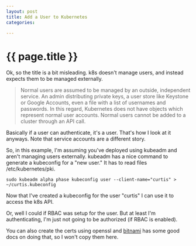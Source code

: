 ```yaml
---
layout: post
title: Add a User to Kubernetes
categories:

---
```


# {{ page.title }}

Ok, so the title is a bit misleading. k8s doesn't manage users, and instead expects them to be managed externally.

>Normal users are assumed to be managed by an outside, independent service. An admin distributing private keys, a user store like Keystone or Google Accounts, even a file with a list of usernames and passwords. In this regard, Kubernetes does not have objects which represent normal user accounts. Normal users cannot be added to a cluster through an API call.

Basically if a user can authenticate, it's a user. That's how I look at it anyways. Note that service accounts are a different story.

So, in this example, I'm assuming you've deployed using kubeadm and aren't managing users externally. kubeadm has a nice command to generate a kubeconfig for a "new user." It has to read files /etc/kubernetes/pki.

```
sudo kubeadm alpha phase kubeconfig user --client-name="curtis" > ~/curtis.kubeconfig
```

Now that I've created a kubeconfig for the user "curtis" I can use it to access the k8s API.

Or, well I could if RBAC was setup for the user. But at least I'm authenticating, I'm just not going to be authorized (if RBAC is enabled).

You can also create the certs using openssl and [bitnami](https://docs.bitnami.com/kubernetes/how-to/configure-rbac-in-your-kubernetes-cluster/) has some good docs on doing that, so I won't copy them here.